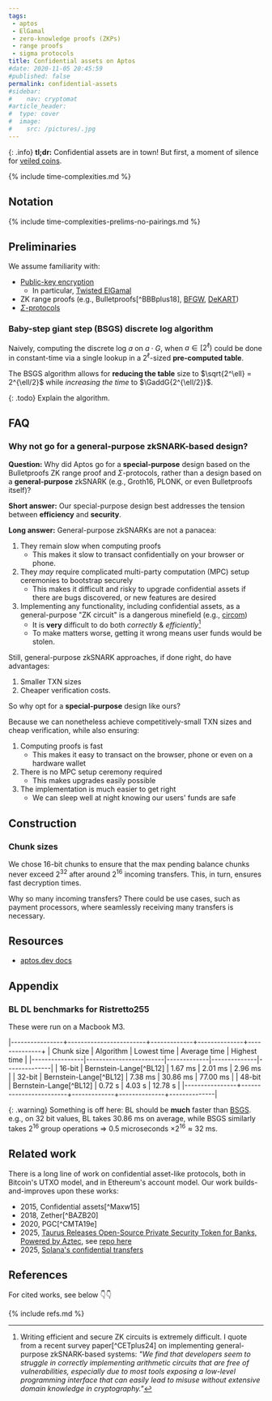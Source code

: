 ```yaml
---
tags:
 - aptos
 - ElGamal
 - zero-knowledge proofs (ZKPs)
 - range proofs
 - sigma protocols
title: Confidential assets on Aptos
#date: 2020-11-05 20:45:59
#published: false
permalink: confidential-assets
#sidebar:
#    nav: cryptomat
#article_header:
#  type: cover
#  image:
#    src: /pictures/.jpg
---
```


{: .info}
**tl;dr:** Confidential assets are in town! But first, a moment of silence for [veiled coins](https://github.com/aptos-labs/aptos-core/pull/3444).

<!--more-->

<!-- Here you can define LaTeX macros -->
<div style="display: none;">$
$</div> <!-- $ -->

{% include time-complexities.md %}

## Notation

{% include time-complexities-prelims-no-pairings.md %}

## Preliminaries

We assume familiarity with:

 - [Public-key encryption](/encryption)
    + In particular, [Twisted ElGamal](/elgamal#twisted-elgamal)
 - ZK range proofs (e.g., Bulletproofs[^BBBplus18], [BFGW](/bfgw), [DeKART](/dekart))
 - [$\Sigma$-protocols](/sigma)

### Baby-step giant step (BSGS) discrete log algorithm

Naively, computing the discrete log $a$ on $a \cdot G$, when $a\in[2^\ell)$ could be done in constant-time via a single lookup in a $2^\ell$-sized **pre-computed table**.

The BSGS algorithm allows for **reducing the table** size to $\sqrt{2^\ell} = 2^{\ell/2}$ while _increasing the time_ to $\GaddG{2^{\ell/2}}$. 

{: .todo}
Explain the algorithm.

## FAQ

### Why not go for a general-purpose zkSNARK-based design?

**Question:** Why did Aptos go for a **special-purpose** design based on the Bulletproofs ZK range proof and $\Sigma$-protocols, rather than a design based on a **general-purpose** zkSNARK (e.g., Groth16, PLONK, or even Bulletproofs itself)?

**Short answer:** Our special-purpose design best addresses the tension between **efficiency** and **security**.

**Long answer:** General-purpose zkSNARKs are not a panacea:

1. They remain slow when computing proofs
    + This makes it slow to transact confidentially on your browser or phone.
2. They *may* require complicated multi-party computation (MPC) setup ceremonies to bootstrap securely
    + This makes it difficult and risky to upgrade confidential assets if there are bugs discovered, or new features are desired
3. Implementing any functionality, including confidential assets, as a general-purpose "ZK circuit" is a dangerous minefield (e.g., [circom](/circom))
    + It is **very** difficult to do both *correctly* & *efficiently*[^sok] 
    + To make matters worse, getting it wrong means user funds would be stolen.

Still, general-purpose zkSNARK approaches, if done right, do have advantages:
1. Smaller TXN sizes
2. Cheaper verification costs.

So why opt for a **special-purpose** design like ours?

Because we can nonetheless achieve competitively-small TXN sizes and cheap verification, while also ensuring:

1. Computing proofs is fast
    + This makes it easy to transact on the browser, phone or even on a hardware wallet
2. There is no MPC setup ceremony required
    + This makes upgrades easily possible
3. The implementation is much easier to get right
    + We can sleep well at night knowing our users' funds are safe

## Construction

### Chunk sizes

We chose 16-bit chunks to ensure that the max pending balance chunks never exceed $2^{32}$ after around $2^{16}$ incoming transfers.
This, in turn, ensures fast decryption times.

Why so many incoming transfers?
There could be use cases, such as payment processors, where seamlessly receiving many transfers is necessary.

## Resources

 - [aptos.dev docs](https://aptos.dev/build/smart-contracts/confidential-asset)

## Appendix

### BL DL benchmarks for Ristretto255

These were run on a Macbook M3.

|----------------+------------------------+-------------+--------------+--------------+
| Chunk size     | Algorithm              | Lowest time | Average time | Highest time |
|----------------|------------------------|-------------|--------------|--------------|
| 16-bit         | Bernstein-Lange[^BL12] | 1.67 ms     | 2.01 ms      | 2.96 ms      |
| 32-bit         | Bernstein-Lange[^BL12] | 7.38 ms     | 30.86 ms     | 77.00 ms     |
| 48-bit         | Bernstein-Lange[^BL12] | 0.72 s      | 4.03 s       | 12.78 s      |
|----------------+------------------------+-------------+--------------+--------------|

{: .warning}
Something is off here: BL should be **much** faster than [BSGS](#baby-step-giant-step-bsgs-discrete-log-algorithm).
e.g., on 32 bit values, BL takes $30.86$ ms on average, while BSGS similarly takes $2^{16}$ group operations $\Rightarrow$ 0.5 microseconds $\times 2^{16} \approx 32$ ms.

## Related work

There is a long line of work on confidential asset-like protocols, both in Bitcoin's UTXO model, and in Ethereum's account model.
Our work builds-and-improves upon these works:

 - 2015, Confidential assets[^Maxw15]
 - 2018, Zether[^BAZB20]
 - 2020, PGC[^CMTA19e]
 - 2025, [Taurus Releases Open-Source Private Security Token for Banks, Powered by Aztec](https://www.taurushq.com/blog/taurus-releases-open-source-private-security-token-for-banks-powered-by-aztec/), see [repo here](https://github.com/taurushq-io/private-CMTAT-aztec?tab=readme-ov-file)
 - 2025, [Solana's confidential transfers](https://solana.com/docs/tokens/extensions/confidential-transfer)

## References

For cited works, see below 👇👇

[^sok]: Writing efficient and secure ZK circuits is extremely difficult. I quote from a recent survey paper[^CETplus24] on implementing general-purpose zkSNARK-based systems: _"We find that developers seem to struggle in correctly implementing arithmetic circuits that are free of vulnerabilities, especially due to most tools exposing a low-level programming interface that can easily lead to misuse without extensive domain knowledge in cryptography."_


{% include refs.md %}
